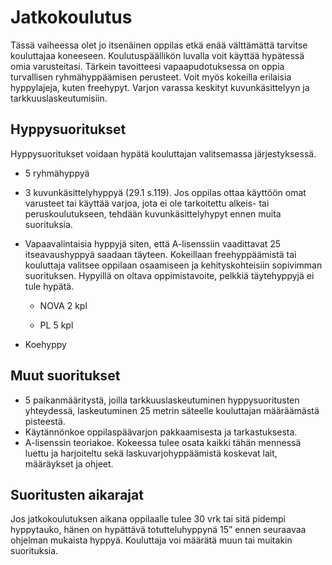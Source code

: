 # Jatkokoulutus

Tässä vaiheessa olet jo itsenäinen oppilas etkä enää välttämättä
tarvitse kouluttajaa koneeseen. Koulutuspäällikön luvalla voit käyttää
hypätessä omia varusteitasi. Tärkein tavoitteesi vapaapudotuksessa on
oppia turvallisen ryhmähyppäämisen perusteet. Voit myös kokeilla
erilaisia hyppylajeja, kuten freehypyt. Varjon varassa keskityt
kuvunkäsittelyyn ja tarkkuuslaskeutumisiin.

 ## Hyppysuoritukset  


Hyppysuoritukset voidaan hypätä kouluttajan valitsemassa järjestyksessä.
- 5 ryhmähyppyä
- 3 kuvunkäsittelyhyppyä (29.1 s.119). 
    Jos oppilas ottaa käyttöön omat varusteet tai käyttää varjoa, jota ei
    ole tarkoitettu alkeis- tai peruskoulutukseen, tehdään
    kuvunkäsittelyhypyt ennen muita suorituksia.
- Vapaavalintaisia hyppyjä siten, että A-lisenssiin vaadittavat 25
    itseavaushyppyä saadaan täyteen. Kokeillaan freehyppäämistä
    tai kouluttaja valitsee oppilaan osaamiseen ja kehityskohteisiin sopivimman 
    suorituksen. Hypyillä on oltava oppimistavoite, pelkkiä täytehyppyjä ei tule hypätä.

    -   NOVA 2 kpl

    -   PL 5 kpl
- Koehyppy 

 ## Muut suoritukset  

- 5 paikanmääritystä, joilla tarkkuuslaskeutuminen hyppysuoritusten yhteydessä, laskeutuminen
    25 metrin säteelle kouluttajan määräämästä pisteestä.
- Käytännönkoe oppilaspäävarjon pakkaamisesta ja tarkastuksesta.
- A-lisenssin teoriakoe. Kokeessa tulee osata kaikki tähän mennessä
    luettu ja harjoiteltu sekä laskuvarjohyppäämistä koskevat lait,
    määräykset ja ohjeet.

## Suoritusten aikarajat  


Jos jatkokoulutuksen aikana oppilaalle tulee 30 vrk tai sitä pidempi
hyppytauko, hänen on hypättävä totutteluhyppynä 15” ennen seuraavaa
ohjelman mukaista hyppyä. Kouluttaja voi määrätä muun tai muitakin suorituksia.
